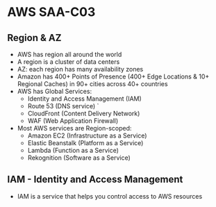 # AWS SAA-C03

## Region & AZ

- AWS has region all around the world
- A region is a cluster of data centers
- AZ: each region has many availability zones
- Amazon has 400+ Points of Presence (400+ Edge Locations & 10+
Regional Caches) in 90+ cities across 40+ countries
- AWS has Global Services:
  - Identity and Access Management (IAM)
  - Route 53 (DNS service)  ` 
  - CloudFront (Content Delivery Network)
  - WAF (Web Application Firewall)
- Most AWS services are Region-scoped:
  - Amazon EC2 (Infrastructure as a Service)
  - Elastic Beanstalk (Platform as a Service)
  - Lambda (Function as a Service)
  - Rekognition (Software as a Service)

## IAM - Identity and Access Management

- IAM is a service that helps you control access to AWS resources